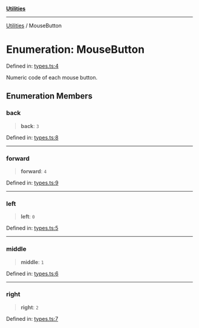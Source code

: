 [**Utilities**](../README.md)

***

[Utilities](../README.md) / MouseButton

# Enumeration: MouseButton

Defined in: [types.ts:4](https://github.com/noobiept/utilities/blob/786efe35015e1a6c21914057e8b0d5fc10429d8e/source/types.ts#L4)

Numeric code of each mouse button.

## Enumeration Members

### back

> **back**: `3`

Defined in: [types.ts:8](https://github.com/noobiept/utilities/blob/786efe35015e1a6c21914057e8b0d5fc10429d8e/source/types.ts#L8)

***

### forward

> **forward**: `4`

Defined in: [types.ts:9](https://github.com/noobiept/utilities/blob/786efe35015e1a6c21914057e8b0d5fc10429d8e/source/types.ts#L9)

***

### left

> **left**: `0`

Defined in: [types.ts:5](https://github.com/noobiept/utilities/blob/786efe35015e1a6c21914057e8b0d5fc10429d8e/source/types.ts#L5)

***

### middle

> **middle**: `1`

Defined in: [types.ts:6](https://github.com/noobiept/utilities/blob/786efe35015e1a6c21914057e8b0d5fc10429d8e/source/types.ts#L6)

***

### right

> **right**: `2`

Defined in: [types.ts:7](https://github.com/noobiept/utilities/blob/786efe35015e1a6c21914057e8b0d5fc10429d8e/source/types.ts#L7)
